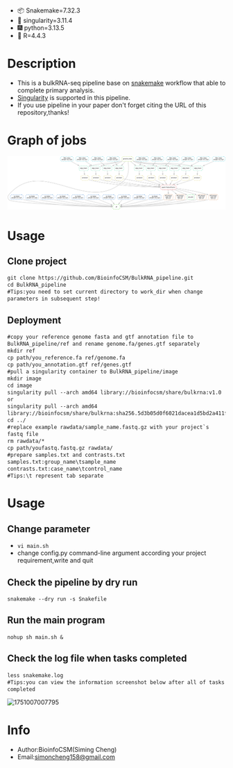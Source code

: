 - 📦 Snakemake=7.32.3
- 📌 singularity=3.11.4
- 🎆 python=3.13.5
- 🎉 R=4.4.3

# Description
* This is a bulkRNA-seq pipeline base on [snakemake](https://snakemake.readthedocs.io/en/stable/) workflow that able to complete primary analysis.
* [Singularity](https://sylabs.io/singularity/) is supported in this pipeline.
* If you use pipeline in your paper don't forget citing the URL of this repository,thanks!<br>
# Graph of jobs
![pipeline](pipeline.png)
# Usage
## Clone project
```shell
git clone https://github.com/BioinfoCSM/BulkRNA_pipeline.git
cd BulkRNA_pipeline
#Tips:you need to set current directory to work_dir when change parameters in subsequent step!
```
## Deployment
```shell
#copy your reference genome fasta and gtf annotation file to BulkRNA_pipeline/ref and rename genome.fa/genes.gtf separately
mkdir ref
cp path/you_reference.fa ref/genome.fa
cp path/you_annotation.gtf ref/genes.gtf
#pull a singularity container to BulkRNA_pipeline/image
mkdir image
cd image
singularity pull --arch amd64 library://bioinfocsm/share/bulkrna:v1.0
or
singularity pull --arch amd64 library://bioinfocsm/share/bulkrna:sha256.5d3b05d0f6021dacea1d5bd2a411f5c411466feb36fb7a6ff8bed0a2800c6d43
cd ../
#replace example rawdata/sample_name.fastq.gz with your project`s fastq file
rm rawdata/*
cp path/youfastq.fastq.gz rawdata/
#prepare samples.txt and contrasts.txt
samples.txt:group_name\tsample_name
contrasts.txt:case_name\tcontrol_name
#Tips:\t represent tab separate
```
# Usage
## Change parameter
* `vi main.sh`
* change config.py command-line argument according your project requirement,write and quit
## Check the pipeline by dry run
```shell
snakemake --dry run -s Snakefile
```
## Run the main program
```shell
nohup sh main.sh &
```
## Check the log file when tasks completed
```shell
less snakemake.log
#Tips:you can view the information screenshot below after all of tasks completed
```
![1751007007795](https://github.com/user-attachments/assets/b411912b-ad13-4ff2-a747-5c4f0fdd0db3)
# Info
* Author:BioinfoCSM(Siming Cheng)
* Email:simoncheng158@gmail.com



